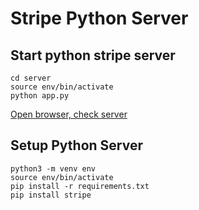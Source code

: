 # Stripe Python Server

## Start python stripe server
```
cd server
source env/bin/activate
python app.py
```
[Open browser, check server](http://localhost:5000/ping)

## Setup Python Server
```
python3 -m venv env
source env/bin/activate
pip install -r requirements.txt
pip install stripe
```